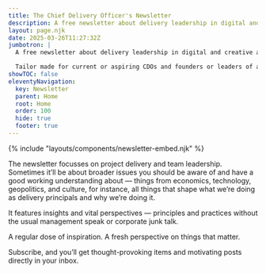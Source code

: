 ```yaml
---
title: The Chief Delivery Officer's Newsletter
description: A free newsletter about delivery leadership in digital and creative agencies and SaaS product businesses.
layout: page.njk
date: 2025-03-26T11:27:32Z
jumbotron: |
  A free newsletter about delivery leadership in digital and creative agencies and SaaS product businesses.{.smaller}

  Tailor made for current or aspiring CDOs and founders or leaders of ambitious businesses.{.small}
showTOC: false
eleventyNavigation:
  key: Newsletter
  parent: Home
  root: Home
  order: 100
  hide: true
  footer: true
---
```


{% include "layouts/components/newsletter-embed.njk" %}

The newsletter focusses on project delivery and team leadership. Sometimes it’ll be about broader issues you should be aware of and have a good working understanding about — things from economics, technology, geopolitics, and culture, for instance, all things that shape what we’re doing as delivery principals and why we’re doing it.

It features insights and vital perspectives — principles and practices without the usual management speak or corporate junk talk.

A regular dose of inspiration. A fresh perspective on things that matter.

Subscribe, and you’ll get thought-provoking items and motivating posts directly in your inbox.
